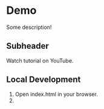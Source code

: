 # Demo

Some description!

## Subheader

Watch tutorial on YouTube.

## Local Development

1. Open index.html in your browser.
2.
